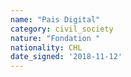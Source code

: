```yaml
---
name: "Pais Digital"
category: civil_society
nature: "Fondation "
nationality: CHL
date_signed: '2018-11-12'
---
```

    
